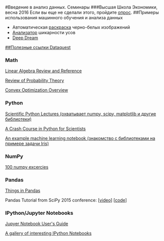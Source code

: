 #Введение в анализ данных. Семинары
###Высшая Школа Экономики, весна 2016
Если вы еще не сделали этого, пройдите <a href="http://goo.gl/forms/EpBjdfWbZU" title="for_the_data">опрос</a>.
##Примеры использования машинного обучения и анализа данных
* Автоматическая <a href="http://tinyclouds.org/colorize/" title="color">раскраска</a> черно-белых изображений
* <a href=https://www.mymoustache.net title="moust">Анализатор</a> шикарности усов
* <a href=http://deepdreamgenerator.com/ title="deep">Deep Dream

##Полезные ссылки
<a href=https://www.dataquest.io/ title="peasy">Dataquest</a>

### Math

[Linear Algebra Review and Reference](http://cs229.stanford.edu/section/cs229-linalg.pdf)

[Review of Probability Theory](http://cs229.stanford.edu/section/cs229-prob.pdf)

[Convex Optimization Overview](http://cs229.stanford.edu/section/cs229-cvxopt.pdf)

### Python

[Scientific Python Lectures (охватывает numpy, scipy, matplotlib и другие библиотеки)](https://github.com/jrjohansson/scientific-python-lectures)

[A Crash Course in Python for Scientists](http://nbviewer.ipython.org/gist/rpmuller/5920182)

[An example machine learning notebook (знакомство с библиотеками на примере задачи Iris)](http://nbviewer.ipython.org/github/rhiever/Data-Analysis-and-Machine-Learning-Projects/blob/master/example-data-science-notebook/Example%20Machine%20Learning%20Notebook.ipynb)

### NumPy

[100 numpy excercies](http://www.labri.fr/perso/nrougier/teaching/numpy.100/)

### Pandas

[Things in Pandas](http://nbviewer.ipython.org/github/rasbt/python_reference/blob/master/tutorials/things_in_pandas.ipynb)

Pandas Tutorial from SciPy 2015 conference: [[video](https://youtu.be/0CFFTJUZ2dc?list=PLYx7XA2nY5Gcpabmu61kKcToLz0FapmHu)] [[code](https://github.com/jonathanrocher/pandas_tutorial)]



### IPython/Jupyter Notebooks

[Jupyer Notebook User's Guide](http://jupyter.cs.brynmawr.edu/hub/dblank/public/Jupyter%20Notebook%20Users%20Manual.ipynb)

[A gallery of interesting IPython Notebooks](https://github.com/ipython/ipython/wiki/A-gallery-of-interesting-IPython-Notebooks)
